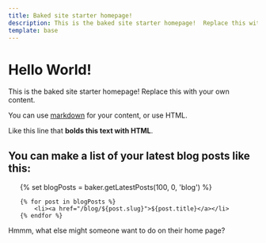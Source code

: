 ```yaml
---
title: Baked site starter homepage!
description: This is the baked site starter homepage!  Replace this with your own content.
template: base
---
```


# Hello World!

This is the baked site starter homepage! Replace this with your own content.

You can use [markdown](/blog/markdown-guide) for your content, or use HTML.

Like this line that <b>bolds this text with HTML</b>.

<h2>You can make a list of your latest blog posts like this:</h2>
<ul>
    {% set blogPosts = baker.getLatestPosts(100, 0, 'blog') %}
    
    {% for post in blogPosts %}
        <li><a href="/blog/${post.slug}">${post.title}</a></li>
    {% endfor %}
</ul>

Hmmm, what else might someone want to do on their home page?
